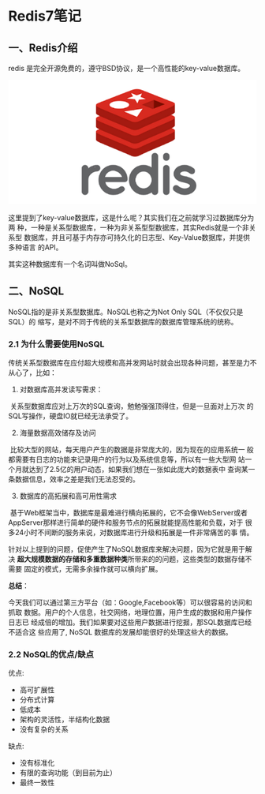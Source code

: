 # Redis7笔记

## 一、Redis介绍

redis 是完全开源免费的，遵守BSD协议，是⼀个⾼性能的key-value数据库。

![image-20240308090906861](1.Redis%E7%AC%94%E8%AE%B0.assets/image-20240308090906861.png)

 这⾥提到了key-value数据库，这是什么呢？其实我们在之前就学习过数据库分为两 种，⼀种是关系型数据库，⼀种为⾮关系型型数据库，其实Redis就是⼀个⾮关系型 数据库，并且可基于内存亦可持久化的⽇志型、Key-Value数据库，并提供多种语⾔ 的API。 

其实这种数据库有⼀个名词叫做NoSql。

## 二、NoSQL

NoSQL指的是⾮关系型数据库。NoSQL也称之为Not Only SQL（不仅仅只是SQL）的 缩写，是对不同于传统的关系型数据库的数据库管理系统的统称。

### 2.1 为什么需要使⽤NoSQL

传统关系型数据库在应付超⼤规模和⾼并发⽹站时就会出现各种问题，甚⾄是⼒不 从⼼了，⽐如： 

1. 对数据库⾼并发读写需求： 

​	关系型数据库应对上万次的SQL查询，勉勉强强顶得住，但是⼀旦⾯对上万次 的SQL写操作，硬盘IO就已经⽆法承受了。 

2. 海量数据⾼效储存及访问 

​	⽐较⼤型的⽹站，每天⽤户产⽣的数据是⾮常庞⼤的，因为现在的应⽤系统⼀ 般都需要有⽇志的功能来记录⽤户的⾏为以及系统信息等，所以有⼀些⼤型⽹ 站⼀个⽉就达到了2.5亿的⽤户动态，如果我们想在⼀张如此庞⼤的数据表中 查询某⼀条数据信息，效率之差是我们⽆法忍受的。

3. 数据库的⾼拓展和⾼可⽤性需求 

​	基于Web框架当中，数据库是最难进⾏横向拓展的，它不会像WebServer或者 AppServer那样进⾏简单的硬件和服务节点的拓展就能提⾼性能和负载，对于 很多24⼩时不间断的服务来说，对数据库进⾏升级和拓展是⼀件⾮常痛苦的事 情。 

针对以上提到的问题，促使产⽣了NoSQL数据库来解决问题，因为它就是⽤于解决 **超⼤规模数据的存储和多重数据种类**所带来的的问题，这些类型的数据存储不需要 固定的模式，⽆需多余操作就可以横向扩展。 

**总结**： 

今天我们可以通过第三⽅平台（如：Google,Facebook等）可以很容易的访问和抓取 数据。⽤户的个⼈信息，社交⽹络，地理位置，⽤户⽣成的数据和⽤户操作⽇志已 经成倍的增加。我们如果要对这些⽤户数据进⾏挖掘，那SQL数据库已经不适合这 些应⽤了, NoSQL 数据库的发展却能很好的处理这些⼤的数据。

### 2.2 NoSQL的优点/缺点

优点:

- ⾼可扩展性 
- 分布式计算 
- 低成本
- 架构的灵活性，半结构化数据
- 没有复杂的关系 

缺点: 

- 没有标准化 
- 有限的查询功能（到⽬前为⽌）
- 最终⼀致性
